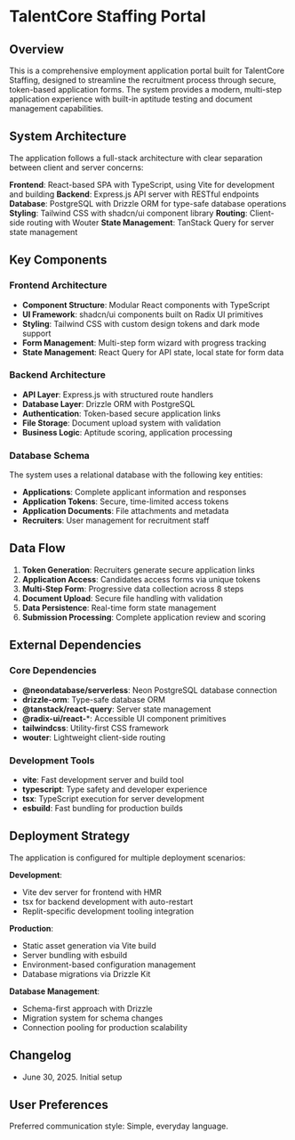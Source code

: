 # TalentCore Staffing Portal

## Overview

This is a comprehensive employment application portal built for TalentCore Staffing, designed to streamline the recruitment process through secure, token-based application forms. The system provides a modern, multi-step application experience with built-in aptitude testing and document management capabilities.

## System Architecture

The application follows a full-stack architecture with clear separation between client and server concerns:

**Frontend**: React-based SPA with TypeScript, using Vite for development and building
**Backend**: Express.js API server with RESTful endpoints
**Database**: PostgreSQL with Drizzle ORM for type-safe database operations
**Styling**: Tailwind CSS with shadcn/ui component library
**Routing**: Client-side routing with Wouter
**State Management**: TanStack Query for server state management

## Key Components

### Frontend Architecture
- **Component Structure**: Modular React components with TypeScript
- **UI Framework**: shadcn/ui components built on Radix UI primitives
- **Styling**: Tailwind CSS with custom design tokens and dark mode support
- **Form Management**: Multi-step form wizard with progress tracking
- **State Management**: React Query for API state, local state for form data

### Backend Architecture
- **API Layer**: Express.js with structured route handlers
- **Database Layer**: Drizzle ORM with PostgreSQL
- **Authentication**: Token-based secure application links
- **File Storage**: Document upload system with validation
- **Business Logic**: Aptitude scoring, application processing

### Database Schema
The system uses a relational database with the following key entities:
- **Applications**: Complete applicant information and responses
- **Application Tokens**: Secure, time-limited access tokens
- **Application Documents**: File attachments and metadata
- **Recruiters**: User management for recruitment staff

## Data Flow

1. **Token Generation**: Recruiters generate secure application links
2. **Application Access**: Candidates access forms via unique tokens
3. **Multi-Step Form**: Progressive data collection across 8 steps
4. **Document Upload**: Secure file handling with validation
5. **Data Persistence**: Real-time form state management
6. **Submission Processing**: Complete application review and scoring

## External Dependencies

### Core Dependencies
- **@neondatabase/serverless**: Neon PostgreSQL database connection
- **drizzle-orm**: Type-safe database ORM
- **@tanstack/react-query**: Server state management
- **@radix-ui/react-***: Accessible UI component primitives
- **tailwindcss**: Utility-first CSS framework
- **wouter**: Lightweight client-side routing

### Development Tools
- **vite**: Fast development server and build tool
- **typescript**: Type safety and developer experience
- **tsx**: TypeScript execution for server development
- **esbuild**: Fast bundling for production builds

## Deployment Strategy

The application is configured for multiple deployment scenarios:

**Development**: 
- Vite dev server for frontend with HMR
- tsx for backend development with auto-restart
- Replit-specific development tooling integration

**Production**:
- Static asset generation via Vite build
- Server bundling with esbuild
- Environment-based configuration management
- Database migrations via Drizzle Kit

**Database Management**:
- Schema-first approach with Drizzle
- Migration system for schema changes
- Connection pooling for production scalability

## Changelog

- June 30, 2025. Initial setup

## User Preferences

Preferred communication style: Simple, everyday language.